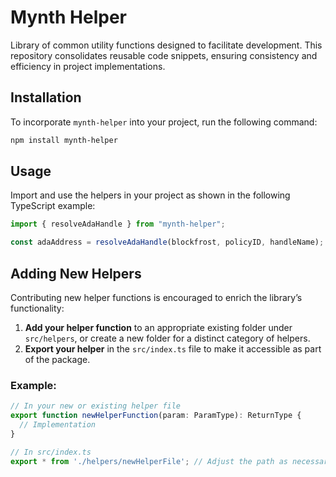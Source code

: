 # Mynth Helper

Library of common utility functions designed to facilitate development.
This repository consolidates reusable code snippets, ensuring
consistency and efficiency in project implementations.

## Installation

To incorporate `mynth-helper` into your project, run the following
command:

``` bash
npm install mynth-helper
```

## Usage

Import and use the helpers in your project as shown in the following
TypeScript example:

``` typescript
import { resolveAdaHandle } from "mynth-helper";

const adaAddress = resolveAdaHandle(blockfrost, policyID, handleName);
```

## Adding New Helpers

Contributing new helper functions is encouraged to enrich the library’s
functionality:

1.  **Add your helper function** to an appropriate existing folder under
    `src/helpers`, or create a new folder for a distinct category of
    helpers.
2.  **Export your helper** in the `src/index.ts` file to make it
    accessible as part of the package.

### Example:

``` typescript
// In your new or existing helper file
export function newHelperFunction(param: ParamType): ReturnType {
  // Implementation
}

// In src/index.ts
export * from './helpers/newHelperFile'; // Adjust the path as necessary
```
